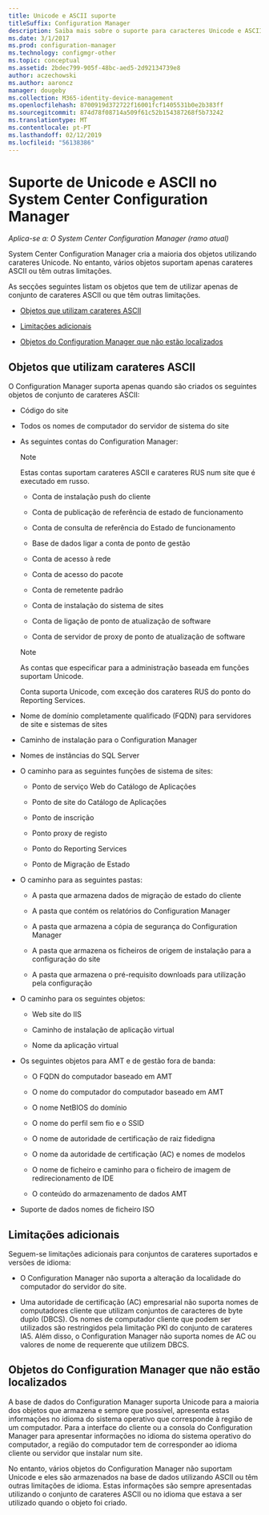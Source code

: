 ```yaml
---
title: Unicode e ASCII suporte
titleSuffix: Configuration Manager
description: Saiba mais sobre o suporte para caracteres Unicode e ASCII no System Center Configuration Manager objetos.
ms.date: 3/1/2017
ms.prod: configuration-manager
ms.technology: configmgr-other
ms.topic: conceptual
ms.assetid: 2bdec799-905f-48bc-aed5-2d92134739e8
author: aczechowski
ms.author: aaroncz
manager: dougeby
ms.collection: M365-identity-device-management
ms.openlocfilehash: 8700919d372722f16001fcf1405531b0e2b383ff
ms.sourcegitcommit: 874d78f08714a509f61c52b154387268f5b73242
ms.translationtype: MT
ms.contentlocale: pt-PT
ms.lasthandoff: 02/12/2019
ms.locfileid: "56138386"
---
```

# <a name="unicode-and-ascii-support-in-system-center-configuration-manager"></a>Suporte de Unicode e ASCII no System Center Configuration Manager

*Aplica-se a: O System Center Configuration Manager (ramo atual)*

System Center Configuration Manager cria a maioria dos objetos utilizando carateres Unicode. No entanto, vários objetos suportam apenas carateres ASCII ou têm outras limitações.  

 As secções seguintes listam os objetos que tem de utilizar apenas de conjunto de carateres ASCII ou que têm outras limitações.  

-   [Objetos que utilizam carateres ASCII](#BKMK_ASCIIchar)  

-   [Limitações adicionais](#BKMK_OtherCharLimitations)  

-   [Objetos do Configuration Manager que não estão localizados](#BKMK_LangNonLocalize)  

##  <a name="BKMK_ASCIIchar"></a> Objetos que utilizam carateres ASCII  
 O Configuration Manager suporta apenas quando são criados os seguintes objetos de conjunto de carateres ASCII:  

-   Código do site  

-   Todos os nomes de computador do servidor de sistema do site  

-   As seguintes contas do Configuration Manager:  

    > [!NOTE]  
    >  Estas contas suportam carateres ASCII e carateres RUS num site que é executado em russo.  

    -   Conta de instalação push do cliente  

    -   Conta de publicação de referência de estado de funcionamento  

    -   Conta de consulta de referência do Estado de funcionamento  

    -   Base de dados ligar a conta de ponto de gestão  

    -   Conta de acesso à rede  

    -   Conta de acesso do pacote  

    -   Conta de remetente padrão  

    -   Conta de instalação do sistema de sites  

    -   Conta de ligação de ponto de atualização de software  

    -   Conta de servidor de proxy de ponto de atualização de software  

    > [!NOTE]  
    >  As contas que especificar para a administração baseada em funções suportam Unicode.  
    >   
    >  Conta suporta Unicode, com exceção dos carateres RUS do ponto do Reporting Services.  

-   Nome de domínio completamente qualificado (FQDN) para servidores de site e sistemas de sites  

-   Caminho de instalação para o Configuration Manager  

-   Nomes de instâncias do SQL Server  

-   O caminho para as seguintes funções de sistema de sites:  

    -   Ponto de serviço Web do Catálogo de Aplicações  

    -   Ponto de site do Catálogo de Aplicações  

    -   Ponto de inscrição  

    -   Ponto proxy de registo  

    -   Ponto do Reporting Services  

    -   Ponto de Migração de Estado  

-   O caminho para as seguintes pastas:  

    -   A pasta que armazena dados de migração de estado do cliente  

    -   A pasta que contém os relatórios do Configuration Manager  

    -   A pasta que armazena a cópia de segurança do Configuration Manager  

    -   A pasta que armazena os ficheiros de origem de instalação para a configuração do site  

    -   A pasta que armazena o pré-requisito downloads para utilização pela configuração  

-   O caminho para os seguintes objetos:  

    -   Web site do IIS  

    -   Caminho de instalação de aplicação virtual  

    -   Nome da aplicação virtual  

-   Os seguintes objetos para AMT e de gestão fora de banda:  

    -   O FQDN do computador baseado em AMT  

    -   O nome do computador do computador baseado em AMT  

    -   O nome NetBIOS do domínio  

    -   O nome do perfil sem fio e o SSID  

    -   O nome de autoridade de certificação de raiz fidedigna  

    -   O nome da autoridade de certificação (AC) e nomes de modelos  

    -   O nome de ficheiro e caminho para o ficheiro de imagem de redirecionamento de IDE  

    -   O conteúdo do armazenamento de dados AMT  

-   Suporte de dados nomes de ficheiro ISO  

##  <a name="BKMK_OtherCharLimitations"></a> Limitações adicionais  
 Seguem-se limitações adicionais para conjuntos de carateres suportados e versões de idioma:  

-   O Configuration Manager não suporta a alteração da localidade do computador do servidor do site.  

-   Uma autoridade de certificação (AC) empresarial não suporta nomes de computadores cliente que utilizam conjuntos de caracteres de byte duplo (DBCS). Os nomes de computador cliente que podem ser utilizados são restringidos pela limitação PKI do conjunto de carateres IA5. Além disso, o Configuration Manager não suporta nomes de AC ou valores de nome de requerente que utilizem DBCS.  

##  <a name="BKMK_LangNonLocalize"></a> Objetos do Configuration Manager que não estão localizados  
 A base de dados do Configuration Manager suporta Unicode para a maioria dos objetos que armazena e sempre que possível, apresenta estas informações no idioma do sistema operativo que corresponde à região de um computador. Para a interface do cliente ou a consola do Configuration Manager para apresentar informações no idioma do sistema operativo do computador, a região do computador tem de corresponder ao idioma cliente ou servidor que instalar num site.  

 No entanto, vários objetos do Configuration Manager não suportam Unicode e eles são armazenados na base de dados utilizando ASCII ou têm outras limitações de idioma. Estas informações são sempre apresentadas utilizando o conjunto de carateres ASCII ou no idioma que estava a ser utilizado quando o objeto foi criado.  
